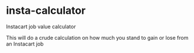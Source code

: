 # insta-calculator

Instacart job value calculator

This will do a crude calculation on how much you stand to gain or lose from an Instacart job
